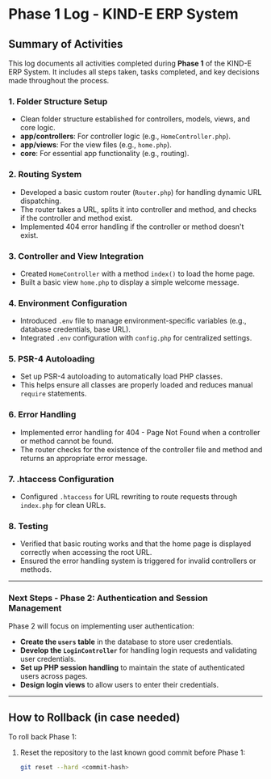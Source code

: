 # Phase 1 Log - KIND-E ERP System

## Summary of Activities

This log documents all activities completed during **Phase 1** of the KIND-E ERP System. It includes all steps taken, tasks completed, and key decisions made throughout the process.

### 1. **Folder Structure Setup**
   - Clean folder structure established for controllers, models, views, and core logic.
   - **app/controllers**: For controller logic (e.g., `HomeController.php`).
   - **app/views**: For the view files (e.g., `home.php`).
   - **core**: For essential app functionality (e.g., routing).

### 2. **Routing System**
   - Developed a basic custom router (`Router.php`) for handling dynamic URL dispatching.
   - The router takes a URL, splits it into controller and method, and checks if the controller and method exist.
   - Implemented 404 error handling if the controller or method doesn't exist.

### 3. **Controller and View Integration**
   - Created `HomeController` with a method `index()` to load the home page.
   - Built a basic view `home.php` to display a simple welcome message.

### 4. **Environment Configuration**
   - Introduced `.env` file to manage environment-specific variables (e.g., database credentials, base URL).
   - Integrated `.env` configuration with `config.php` for centralized settings.

### 5. **PSR-4 Autoloading**
   - Set up PSR-4 autoloading to automatically load PHP classes.
   - This helps ensure all classes are properly loaded and reduces manual `require` statements.

### 6. **Error Handling**
   - Implemented error handling for 404 - Page Not Found when a controller or method cannot be found.
   - The router checks for the existence of the controller file and method and returns an appropriate error message.

### 7. **.htaccess Configuration**
   - Configured `.htaccess` for URL rewriting to route requests through `index.php` for clean URLs.

### 8. **Testing**
   - Verified that basic routing works and that the home page is displayed correctly when accessing the root URL.
   - Ensured the error handling system is triggered for invalid controllers or methods.

---

### Next Steps - **Phase 2: Authentication and Session Management**

Phase 2 will focus on implementing user authentication:
- **Create the `users` table** in the database to store user credentials.
- **Develop the `LoginController`** for handling login requests and validating user credentials.
- **Set up PHP session handling** to maintain the state of authenticated users across pages.
- **Design login views** to allow users to enter their credentials.

---

## How to Rollback (in case needed)

To roll back Phase 1:
1. Reset the repository to the last known good commit before Phase 1:
   ```bash
   git reset --hard <commit-hash>
